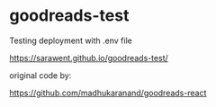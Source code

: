 # goodreads-test
Testing deployment with .env file

https://sarawent.github.io/goodreads-test/


original code by:

https://github.com/madhukaranand/goodreads-react
